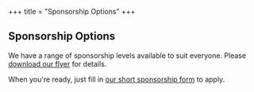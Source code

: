 +++
title = "Sponsorship Options"
+++

<section class="row">
    <div class="main-container">
        <a id="top"></a>
        <main class="container generic">
            <div class="col-md-12 main">
                <h1>Sponsorship Options</h1>
                <p>
                    We have a range of sponsorship levels available to suit everyone. Please <a href="/downloads/sponsorship.pdf">download our flyer</a> for details.
                </p>
                <p>
                    When you're ready, just fill in <a href="https://forms.gle/8c38enVTFaLteunJ8">our short sponsorship form</a> to apply.
                </p>
            </div>
        </main>
    </div>
</section>
